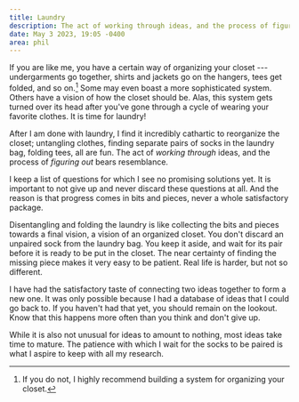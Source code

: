 ```yaml
---
title: Laundry
description: The act of working through ideas, and the process of figuring out.
date: May 3 2023, 19:05 -0400
area: phil
---
```


If you are like me, you have a certain way of organizing your closet --- undergarments go together, shirts and jackets go on the hangers, tees get folded, and so on.[^closet] Some may even boast a more sophisticated system. Others have a vision of how the closet should be. Alas, this system gets turned over its head after you've gone through a cycle of wearing your favorite clothes. It is time for laundry!

After I am done with laundry, I find it incredibly cathartic to reorganize the closet; untangling clothes, finding separate pairs of socks in the laundry bag, folding tees, all are fun. The act of _working through_ ideas, and the process of _figuring out_ bears resemblance.

I keep a list of questions for which I see no promising solutions yet. It is important to not give up and never discard these questions at all. And the reason is that progress comes in bits and pieces, never a whole satisfactory package.

Disentangling and folding the laundry is like collecting the bits and pieces towards a final vision, a vision of an organized closet. You don't discard an unpaired sock from the laundry bag. You keep it aside, and wait for its pair before it is ready to be put in the closet. The near certainty of finding the missing piece makes it very easy to be patient. Real life is harder, but not so different.

I have had the satisfactory taste of connecting two ideas together to form a new one. It was only possible because I had a database of ideas that I could go back to. If you haven't had that yet, you should remain on the lookout. Know that this happens more often than you think and don't give up.

While it is also not unusual for ideas to amount to nothing, most ideas take time to mature. The patience with which I wait for the socks to be paired is what I aspire to keep with all my research.

[^closet]: If you do not, I highly recommend building a system for organizing your closet.
